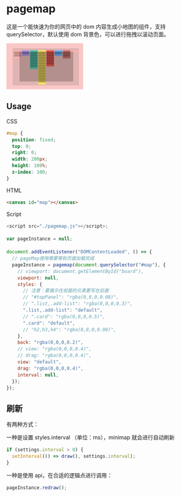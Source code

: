# pagemap

这是一个能快速为你的网页中的 dom 内容生成小地图的组件，支持 querySelector，默认使用 dom 背景色，可以进行拖拽以滚动页面。

<img src="./assets/截屏2024-06-21%2010.02.45.png" width="200" height="120">

## Usage

CSS

```css
#map {
  position: fixed;
  top: 0;
  right: 0;
  width: 200px;
  height: 100%;
  z-index: 100;
}
```

HTML

```html
<canvas id="map"></canvas>
```

Script

```javascript
<script src="./pagemap.js"></script>;

var pageInstance = null;

document.addEventListener("DOMContentLoaded", () => {
  // pageMap使用需要等到页面加载完成
  pageInstance = pagemap(document.querySelector("#map"), {
    // viewport: document.getElementById("board"),
    viewport: null,
    styles: {
      // 注意：要展示在前面的元素要写在后面
      // "#topPanel": "rgba(0,0,0,0.08)",
      // ".list,.add-list": "rgba(0,0,0,0.3)",
      ".list,.add-list": "default",
      // ".card": "rgba(0,0,0,0.5)",
      ".card": "default",
      // "h2,h3,h4": "rgba(0,0,0,0.08)",
    },
    back: "rgba(0,0,0,0.2)",
    // view: "rgba(0,0,0,0.4)",
    // drag: "rgba(0,0,0,0.4)",
    view: "default",
    drag: "rgba(0,0,0,0.4)",
    interval: null,
  });
});
```

## 刷新

有两种方式：

一种是设置 styles.interval （单位：ms），minimap 就会进行自动刷新

```javascript
if (settings.interval > 0) {
  setInterval(() => draw(), settings.interval);
}
```

一种是使用 api，在合适的逻辑点进行调用：

```javascript
pageInstance.redraw();
```
